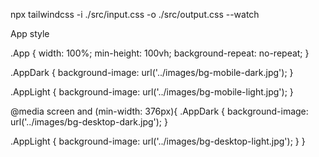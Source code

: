 npx tailwindcss -i ./src/input.css -o ./src/output.css --watch

App style

.App {
  width: 100%;
  min-height: 100vh;
  background-repeat: no-repeat;
}

.AppDark {
  background-image: url('../images/bg-mobile-dark.jpg');
}

.AppLight {
  background-image: url('../images/bg-mobile-light.jpg');
}

@media screen and (min-width: 376px){
  .AppDark {
    background-image: url('../images/bg-desktop-dark.jpg');
  } 

  .AppLight {
    background-image: url('../images/bg-desktop-light.jpg');
  }
}